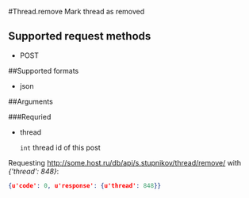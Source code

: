 #Thread.remove
Mark thread as removed

## Supported request methods 
* POST

##Supported formats
* json

##Arguments


###Requried
* thread

   ```int``` thread id of this post


Requesting http://some.host.ru/db/api/s.stupnikov/thread/remove/ with _{'thread': 848}_:
```json
{u'code': 0, u'response': {u'thread': 848}}
```

